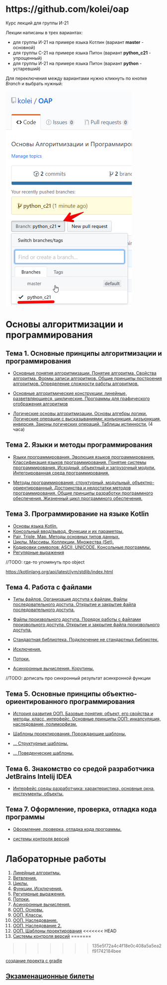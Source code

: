 <h1>https://github.com/kolei/oap</h1>

Курс лекций для группы И-21

Лекции написаны в трех вариантах:
* для группы И-21 на примере языка Котлин (вариант **master** - основной)
* для группы С-21 на примере языка Питон (вариант **python_c21** - упрощенный)
* для группы И-21 на примере языка Питон (вариант **python** - устаревший)

Для переключения между вариантами нужно кликнуть по кнопке *Branch* и выбрать нужный:

![](/img/readme_c21.png)

# Основы алгоритмизации и программирования

## Тема 1. Основные принципы алгоритмизации и программирования  
+ [Основные понятия алгоритмизации. Понятие алгоритма. Свойства алгоритма. Формы записи алгоритмов. Общие принципы построения алгоритмов. Определение сложности работы алгоритмов.](/articles/t1l1.md)
   
+ [Основные алгоритмические конструкции: линейные, разветвляющиеся, циклические. Программы для графического отображения алгоритмов](/articles/t1l2.md)

+ [Логические основы алгоритмизации. Основы алгебры логики. Логические операции с высказываниями: конъюнкция, дизъюнкция, инверсия. Законы логических операций. Таблицы истинности.](/articles/t1l3.md) (4 часа)

## Тема 2. Языки и методы программирования
+ [Языки программирования. Эволюция языков программирования. Классификация языков программирования. Понятие системы программирования. Исходный, объектный и загрузочный модули. Интегрированная среда программирования.](/articles/t2l1.md)

+ [Методы программирования: структурный, модульный, объектно-ориентированный. Достоинства и недостатки методов программирования. Общие принципы разработки программного обеспечения. Жизненный цикл программного обеспечения.](/articles/t2l2.md)


## Тема 3. Программирование на языке Kotlin
+ [Основы языка Kotlin.](/articles/t3l1.md)
+ [Консольный ввод/вывод. Функции и их параметры.](/articles/t3l2.md)
+ [Pair, Triple, Map. Методы основных типов данных.](/articles/t3l3.md)
+ [Циклы. Массивы. Коллекции. Множества (Set).](/articles/t3l4.md)
+ [Кодировки символов: ASCII, UNICODE. Консольные программы.](/articles/t3l5.md)
+ [Регулярные выражения](/articles/t3l6.md)

//TODO: где-то упомянуть про object

https://kotlinlang.org/api/latest/jvm/stdlib/index.html

## Тема 4. Работа с файлами
+ [Типы файлов. Организация доступа к файлам. Файлы последовательного доступа. Открытие и закрытие файла последовательного доступа.](/articles/t4l1.md)

+ [Файлы произвольного доступа. Порядок работы с файлами произвольного доступа. Открытие и закрытие файла произвольного доступа.](/articles/t4l2.md)

+ [Стандартная библиотека. Подключение не стандартных библиотек.](/articles/t4l3.md)

+ [Исключения.](/articles/t4l5.md)

+ [Потоки.](/articles/t4l4.md)

+ [Асинхронные вычисления. Корутины.](/articles/t4l4_2.md)

//TODO: дописать про синхронный результат асинхронной функции

## Тема 5. Основные принципы объектно-ориентированного программирования
+ [История развития ООП. Базовые понятия: объект, его свойства и методы, класс, интерфейс. Основные принципы ООП: инкапсуляция, наследование, полиморфизм.](/articles/t6l1_2.md)

+ [Шаблоны проектирования. Порождающие шаблоны.](/articles/oop_templates_p1.md)

+ [... Структурные шаблоны.](/articles/oop_templates_p2.md)

+ [... Поведенческие шаблоны.](/articles/oop_templates_p3.md)

## Тема 6. Знакомство со средой разработчика JetBrains Intelij IDEA
+ [Интерфейс среды разработчика: характеристика, основные окна, инструменты, объекты.](/articles/ide_idea.md)

## Тема 7. Оформление, проверка, отладка кода программы
- [Оформление, проверка, отладка кода программы.](/articles/t12l1.md)
 
+ [системы контроля версий](/articles/skv.md)

# Лабораторные работы

1. [Линейные алгоритмы.](/articles/lab1.md)
2. [Ветвления.](/articles/lab2.md)
3. [Циклы.](/articles/lab3.md)
4. [Функции. Исключения.](/articles/lab4.md)
5. [Регулярные выражения.](/articles/lab5.md)
6. [Потоки.](/articles/lab6-threads.md)
7. [Асинхронные вычисления.](/articles/lab6-async.md)
8. [ООП. Основы.](/articles/lab8-oop.md)
9. [ООП. Классы.](/articles/lab8-oop2.md)
10. [ООП. Наследование.](/articles/lab8-oop3.md)
11. [ООП. Наследование 2.](/articles/lab8-oop4.md)
12. [ООП. Шаблоны проектирования](/articles/lab-templates.md)
<<<<<<< HEAD
13. [Системы контроля версий](/articles/lab-skv.md)
=======
>>>>>>> 135e5f72a4c4f18e0c408a5a5ea2f91742184bee

[_]: https://studfile.net/preview/6845209/ "ООП. Шаблоны проектирования"
[_]: http://it-claim.ru/Education/Course/ISDevelopment/Lab3_tutorial.pdf "Шаблоны проектирования."

[создание проекта с gradle](https://kotlinlang.org/docs/tutorials/coroutines/coroutines-basic-jvm.html)

## [Экзаменационные билеты](/articles/tickets.md)

[_]: https://github.com/latyshevich/education/wiki/%D0%9B%D0%B0%D0%B1%D0%BE%D1%80%D0%B0%D1%82%D0%BE%D1%80%D0%BD%D0%B0%D1%8F-%D1%80%D0%B0%D0%B1%D0%BE%D1%82%D0%B0-%E2%84%961-(%D0%9E%D0%9E%D0%9F) "Лабораторные по ООП"

[_]: https://studfile.net/preview/2497114/page:2/ "Лабы ООП"
